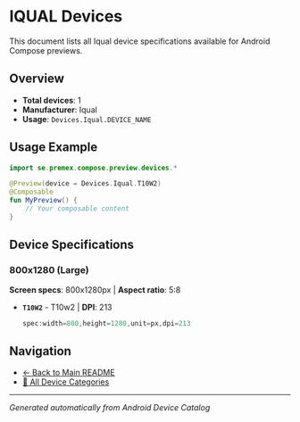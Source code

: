 # IQUAL Devices

This document lists all Iqual device specifications available for Android Compose previews.

## Overview

- **Total devices**: 1
- **Manufacturer**: Iqual
- **Usage**: `Devices.Iqual.DEVICE_NAME`

## Usage Example

```kotlin
import se.premex.compose.preview.devices.*

@Preview(device = Devices.Iqual.T10W2)
@Composable
fun MyPreview() {
    // Your composable content
}
```

## Device Specifications

### 800x1280 (Large)

**Screen specs**: 800x1280px | **Aspect ratio**: 5:8

- **`T10W2`** - T10w2 | **DPI**: 213
  ```kotlin
  spec:width=800,height=1280,unit=px,dpi=213
  ```

## Navigation

- [← Back to Main README](../../README.md)
- [📱 All Device Categories](../README.md)

---
*Generated automatically from Android Device Catalog*
